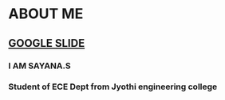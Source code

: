 # ABOUT ME
## [GOOGLE SLIDE](https://docs.google.com/presentation/d/1i1VP--UQKKU2gdThzptaYx7jeUvrT0InOyNXiTLt7E0/edit?usp=sharing)
### I AM SAYANA.S
### Student of ECE Dept from Jyothi engineering college
